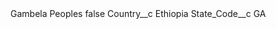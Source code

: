 <?xml version="1.0" encoding="UTF-8"?>
<CustomMetadata xmlns="http://soap.sforce.com/2006/04/metadata" xmlns:xsi="http://www.w3.org/2001/XMLSchema-instance" xmlns:xsd="http://www.w3.org/2001/XMLSchema">
    <label>Gambela Peoples</label>
    <protected>false</protected>
    <values>
        <field>Country__c</field>
        <value xsi:type="xsd:string">Ethiopia</value>
    </values>
    <values>
        <field>State_Code__c</field>
        <value xsi:type="xsd:string">GA</value>
    </values>
</CustomMetadata>
